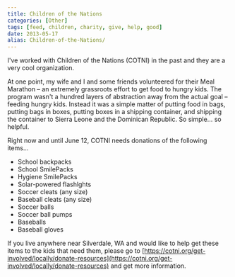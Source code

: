 ```yaml
---
title: Children of the Nations
categories: [Other]
tags: [feed, children, charity, give, help, good]
date: 2013-05-17
alias: Children-of-the-Nations/
---
```


I've worked with Children of the Nations (COTNI) in the past and they are a very cool organization.


At one point, my wife and I and some friends volunteered for their Meal Marathon &ndash; an extremely grassroots effort to get food to hungry kids. The program wasn't a hundred layers of abstraction away from the actual goal &ndash; feeding hungry kids. Instead it was a simple matter of putting food in bags, putting bags in boxes, putting boxes in a shipping container, and shipping the container to Sierra Leone and the Dominican Republic. So simple... so helpful.

Right now and until June 12, COTNI needs donations of the following items...

*   School backpacks
*   School SmilePacks
*   Hygiene SmilePacks
*   Solar-powered flashlghts
*   Soccer cleats (any size)
*   Baseball cleats (any size)
*   Soccer balls
*   Soccer ball pumps
*   Baseballs
*   Baseball gloves

If you live anywhere near Silverdale, WA and would like to help get these items to the kids that need them, please go to [https://cotni.org/get-involved/locally/donate-resources](https://cotni.org/get-involved/locally/donate-resources) and get more information.